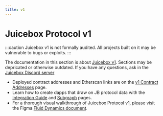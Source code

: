 ```yaml
---
title: v1
---
```


# Juicebox Protocol v1

:::caution
Juicebox v1 is not formally audited. All projects built on it may be vulnerable to bugs or exploits.
:::

The documentation in this section is about [Juicebox v1](https://github.com/jbx-protocol/juice-contracts-v1). Sections may be depricated or otherwise outdated. If you have any questions, ask in the [Juicebox Discord server](https://discord.com/invite/5JsDvuyCPd)

* Deployed contract addresses and Etherscan links are on the [v1 Contract Addresses](/docs/dev/v1/resources/contract-addresses.md) page.
* Learn how to create dapps that draw on JB protocol data with the [Integration Guide](/docs/dev/v1/developers/integration-guide.md) and [Subgraph](/docs/dev/v3/frontend/subgraph/README.md) pages.
* For a thorough visual walkthrough of Juicebox Protocol v1, please visit the Figma [Fluid Dynamics document](https://www.figma.com/file/dHsQ7Bt3ryXbZ2sRBAfBq5/Fluid-Dynamics).


